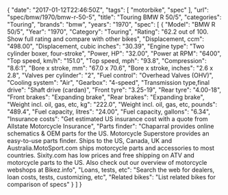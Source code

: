 {
    "date": "2017-01-12T22:46:50Z",
    "tags": [
        "motorbike",
        "spec"
    ],
    "url": "spec\/bmw\/1970\/bmw-r-50-5",
    "title": "Touring BMW R 50\/5",
    "categories": "Touring",
    "brands": "bmw",
    "years": "1970",
    "spec": [
        {
            "Model": "BMW R 50\/5",
            "Year": "1970",
            "Category": "Touring",
            "Rating": "62.2 out of 100. Show full rating and compare with other bikes",
            "Displacement, ccm": "498.00",
            "Displacement, cubic inches": "30.39",
            "Engine type": "Two cylinder boxer, four-stroke",
            "Power, HP": "32.00",
            "Power at RPM": "6400",
            "Top speed, km\/h": "151.0",
            "Top speed, mph": "93.8",
            "Compression": "8.6:1",
            "Bore x stroke, mm": "67.0 x 70.6",
            "Bore x stroke, inches": "2.6 x 2.8",
            "Valves per cylinder": "2",
            "Fuel control": "Overhead Valves (OHV)",
            "Cooling system": "Air",
            "Gearbox": "4-speed",
            "Transmission type,final drive": "Shaft drive (cardan)",
            "Front tyre": "3.25-19",
            "Rear tyre": "4.00-18",
            "Front brakes": "Expanding brake",
            "Rear brakes": "Expanding brake",
            "Weight incl. oil, gas, etc, kg": "222.0",
            "Weight incl. oil, gas, etc, pounds": "489.4",
            "Fuel capacity, litres": "24.00",
            "Fuel capacity, gallons": "6.34",
            "Insurance costs": "Get estimated US insurance cost with a quote from Allstate Motorcycle Insurance",
            "Parts finder": "Chaparral provides online schematics & OEM parts for the US.   Motorcycle Superstore provides an easy-to-use parts finder. Ships to the US, Canada, UK and Australia.MotoSport.com ships motorcycle parts and accessories to most countries.    Sixity.com has low prices and free shipping on ATV and motorcycle parts to the US. Also check out our overview of motorcycle webshops at Bikez.info",
            "Loans, tests, etc": "Search the web for dealers, loan costs, tests, customizing, etc",
            "Related bikes": "List related bikes for comparison of specs"
        }
    ]
}
